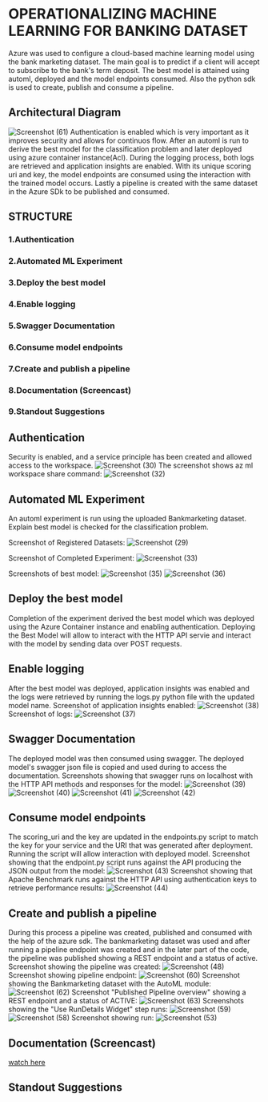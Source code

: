    # OPERATIONALIZING MACHINE LEARNING FOR BANKING DATASET

Azure was used to configure a cloud-based machine learning model using the bank marketing dataset. The main goal is to predict if a client will accept to subscribe to the bank's term deposit. The best model is attained using automl, deployed and the model endpoints consumed. Also the python sdk is used to create, publish and consume a pipeline.

## Architectural Diagram

![Screenshot (61)](https://user-images.githubusercontent.com/48255327/159686354-4f97b3a4-928b-4715-9ce0-947a367ed4cd.png)
Authentication is enabled which is very important as it improves security and allows for continuos flow. After an automl is run to derive the best model for the classification problem and later deployed using azure container instance(AcI). During the logging process, both logs are retrieved and application insights are enabled. With its unique scoring uri and key, the model endpoints are consumed using the interaction with the trained model occurs. Lastly a pipeline is created with the same dataset in the Azure SDk to be published and consumed.

## STRUCTURE
### 1.Authentication
### 2.Automated ML Experiment
### 3.Deploy the best model
### 4.Enable logging
### 5.Swagger Documentation
### 6.Consume model endpoints
### 7.Create and publish a pipeline
### 8.Documentation (Screencast)
### 9.Standout Suggestions


## Authentication
Security is enabled, and a service principle has been created and allowed access to the workspace.
![Screenshot (30)](https://user-images.githubusercontent.com/48255327/159693112-60360588-c86d-4383-867c-c100f49f27cc.png)
The screenshot shows az ml workspace share command:
![Screenshot (32)](https://user-images.githubusercontent.com/48255327/159693185-514bfac9-007b-4a36-badf-b17eda950879.png)

## Automated ML Experiment
An automl experiment is run using the uploaded Bankmarketing dataset. Explain best model is checked for the classification problem.

Screenshot of Registered Datasets:
![Screenshot (29)](https://user-images.githubusercontent.com/48255327/159694544-34d29fe9-4347-4cea-824f-28b590237fef.png)

Screenshot of Completed Experiment:
![Screenshot (33)](https://user-images.githubusercontent.com/48255327/159694878-d9b8a866-7989-4580-bb66-39f47d10ac86.png)

Screenshots of best model:
![Screenshot (35)](https://user-images.githubusercontent.com/48255327/159695508-65d93ff5-4232-4847-b8c8-535a63928b35.png)
![Screenshot (36)](https://user-images.githubusercontent.com/48255327/159696269-b113ffb4-9233-49b1-bdb2-f9efad1055d9.png)

## Deploy the best model
Completion of the experiment derived the best model which was deployed using the Azure Container instance and enabling authentication. Deploying the Best Model will allow to interact with the HTTP API servie and interact with the model by sending data over POST requests.

## Enable logging
After the best model was deployed, application insights was enabled and the logs were retrieved by running the logs.py python file with the updated model name.
Screenshot of application insights enabled:
![Screenshot (38)](https://user-images.githubusercontent.com/48255327/159697660-cf7b4ce1-4135-4782-a330-8d6afa185679.png)
Screenshot of logs:
![Screenshot (37)](https://user-images.githubusercontent.com/48255327/159698174-0508bb0d-49ad-43bf-aa3d-2b24ee9282ea.png)

## Swagger Documentation
The deployed model was then consumed using swagger. The deployed model's swagger json file is copied and used during to access the documentation.
Screenshots showing that swagger runs on localhost with the HTTP API methods and responses for the model:
![Screenshot (39)](https://user-images.githubusercontent.com/48255327/159699413-cd09df0d-55e7-438c-8da8-fb793f100d88.png)
![Screenshot (40)](https://user-images.githubusercontent.com/48255327/159699443-3608a0d7-7adc-4d58-a55e-e6c8fdeb6adc.png)
![Screenshot (41)](https://user-images.githubusercontent.com/48255327/159699456-011cdba5-edf7-41e6-8397-aefb455d03c2.png)
![Screenshot (42)](https://user-images.githubusercontent.com/48255327/159699483-a20e0ae2-a461-42d3-9ff2-4bf1a41ecb62.png)

## Consume model endpoints
The scoring_uri and the key are updated in the endpoints.py script to match the key for your service and the URI that was generated after deployment. Running the script will allow interaction with deployed model.
Screenshot showing that the endpoint.py script runs against the API producing the JSON output from the model:
![Screenshot (43)](https://user-images.githubusercontent.com/48255327/159700502-19df6742-db9b-40c7-b4df-05e1486bc800.png)
Screenshot showing that Apache Benchmark runs against the HTTP API using authentication keys to retrieve performance results:
![Screenshot (44)](https://user-images.githubusercontent.com/48255327/159700538-221e29d8-aa50-46e9-b784-2e55c235fb83.png)

## Create and publish a pipeline
During this process a pipeline was created, published and consumed with the help of the azure sdk. The bankmarketing dataset was used and after running a pipeline endpoint was created and in the later part of the code, the pipeline was published showing a REST endpoint and a status of active.
Screenshot showing the pipeline was created:
![Screenshot (48)](https://user-images.githubusercontent.com/48255327/159702611-ae70ab84-4e20-4987-b660-d8d222407ab6.png)
Screenshot showing pipeline endpoint:
![Screenshot (60)](https://user-images.githubusercontent.com/48255327/159703038-644ca2c2-e182-429e-a768-6fea4be79a86.png)
Screenshot showing the Bankmarketing dataset with the AutoML module:
![Screenshot (62)](https://user-images.githubusercontent.com/48255327/159704289-063f8a76-047e-4cc9-894e-896412d01176.png)
Screenshot "Published Pipeline overview" showing a REST endpoint and a status of ACTIVE:
![Screenshot (63)](https://user-images.githubusercontent.com/48255327/159704537-fb551a60-612b-4795-83ae-96935971e829.png)
Screenshots showing the "Use RunDetails Widget" step runs:
![Screenshot (59)](https://user-images.githubusercontent.com/48255327/159704875-1a67e11e-724c-4cd5-89a2-49376b682a54.png)
![Screenshot (58)](https://user-images.githubusercontent.com/48255327/159704942-53ee2650-a4cf-46c0-ad61-ddcbcea73598.png)
Screenshot showing run:
![Screenshot (53)](https://user-images.githubusercontent.com/48255327/159705286-8c678ab1-d50e-4363-87fa-f14daec1e906.png)

## Documentation (Screencast)
[watch here]([here](https://youtu.be/m_rG0q5dr90) ) 

## Standout Suggestions
